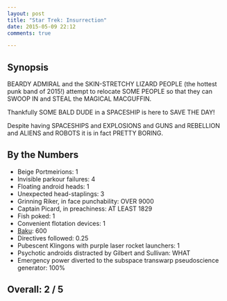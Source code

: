 ```yaml
---
layout: post
title: "Star Trek: Insurrection"
date: 2015-05-09 22:12
comments: true

---
```


## Synopsis

BEARDY ADMIRAL and the SKIN-STRETCHY LIZARD PEOPLE (the hottest punk band of 2015!) attempt to relocate SOME PEOPLE so that they can SWOOP IN and STEAL the MAGICAL MACGUFFIN.

Thankfully SOME BALD DUDE in a SPACESHIP is here to SAVE THE DAY!

Despite having SPACESHIPS and EXPLOSIONS and GUNS and REBELLION and ALIENS and ROBOTS it is in fact PRETTY BORING.

## By the Numbers

* Beige Portmeirions: 1
* Invisible parkour failures: 4
* Floating android heads: 1
* Unexpected head-staplings: 3
* Grinning Riker, in face punchability: OVER 9000
* Captain Picard, in preachiness: AT LEAST 1829
* Fish poked: 1
* Convenient flotation devices: 1
* [Baku](http://en.wikipedia.org/wiki/Baku): 600
* Directives followed: 0.25
* Pubescent Klingons with purple laser rocket launchers: 1
* Psychotic androids distracted by Gilbert and Sullivan: WHAT
* Emergency power diverted to the subspace transwarp pseudoscience generator: 100%

## Overall: 2 / 5
